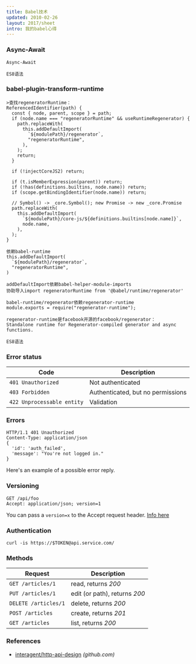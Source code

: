 ```yaml
---
title: Babel技术
updated: 2010-02-26
layout: 2017/sheet
intro: 我的babel心得
---
```


### Async-Await

```
Async-Await

ES8语法
```

### babel-plugin-transform-runtime

```
>查找regeneratorRuntime：
ReferencedIdentifier(path) {
  const { node, parent, scope } = path;
  if (node.name === "regeneratorRuntime" && useRuntimeRegenerator) {
    path.replaceWith(
      this.addDefaultImport(
        `${modulePath}/regenerator`,
        "regeneratorRuntime",
      ),
    );
    return;
  }

  if (!injectCoreJS2) return;

  if (t.isMemberExpression(parent)) return;
  if (!has(definitions.builtins, node.name)) return;
  if (scope.getBindingIdentifier(node.name)) return;

  // Symbol() -> _core.Symbol(); new Promise -> new _core.Promise
  path.replaceWith(
    this.addDefaultImport(
      `${modulePath}/core-js/${definitions.builtins[node.name]}`,
      node.name,
    ),
  );
}

依赖babel-runtime
this.addDefaultImport(
  `${modulePath}/regenerator`,
  "regeneratorRuntime",
)

addDefaultImport依赖babel-helper-module-imports
协助导入import regeneratorRuntime from '@babel/runtime/regenerator'

babel-runtime/regenerator依赖regenerator-runtime
module.exports = require("regenerator-runtime");

regenerator-runtime是facebook开源的facebook/regenerator：
Standalone runtime for Regenerator-compiled generator and async functions.

ES8语法
```

### Error status

| Code                       | Description                       |
| -------------------------- | --------------------------------- |
| `401 Unauthorized`         | Not authenticated                 |
| `403 Forbidden`            | Authenticated, but no permissions |
| `422 Unprocessable entity` | Validation                        |

### Errors

```
HTTP/1.1 401 Unauthorized
Content-Type: application/json
{
  'id': 'auth_failed',
  'message': "You're not logged in."
}
```

Here's an example of a possible error reply.

### Versioning

```
GET /api/foo
Accept: application/json; version=1
```

You can pass a `version=x` to the Accept request header. [Info here](https://github.com/interagent/http-api-design#version-with-accepts-header)

### Authentication

```
curl -is https://$TOKEN@api.service.com/
```

### Methods

| Request              | Description                   |
| -------------------- | ----------------------------- |
| `GET /articles/1`    | read, returns _200_           |
| `PUT /articles/1`    | edit (or path), returns _200_ |
| `DELETE /articles/1` | delete, returns _200_         |
| `POST /articles`     | create, returns _201_         |
| `GET /articles`      | list, returns _200_           |

### References

* [interagent/http-api-design](https://github.com/interagent/http-api-design) _(github.com)_
